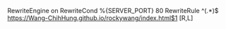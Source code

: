 
RewriteEngine on
RewriteCond %{SERVER_PORT} 80
RewriteRule ^(.*)$ https://Wang-ChihHung.github.io/rockywang/index.html$1 [R,L]
